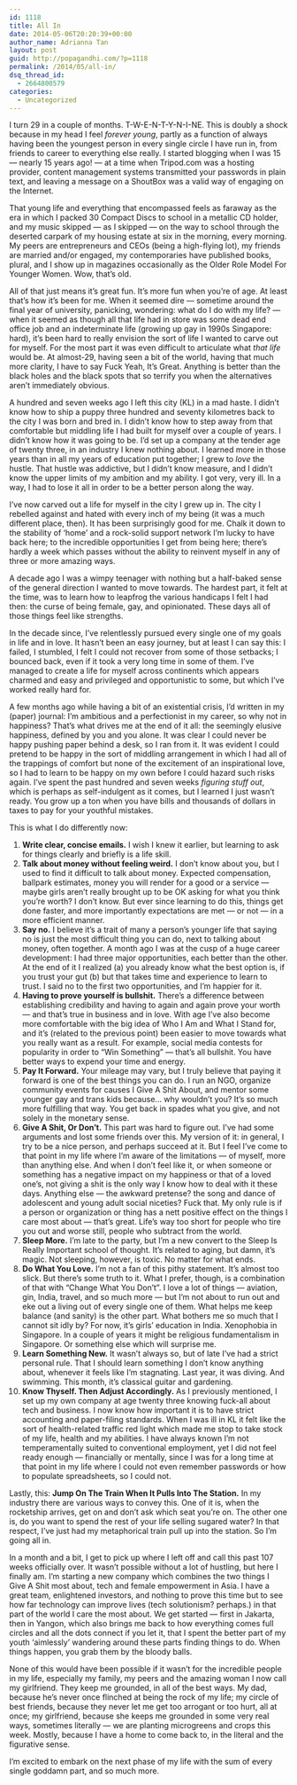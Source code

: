 ```yaml
---
id: 1118
title: All In
date: 2014-05-06T20:20:39+00:00
author_name: Adrianna Tan
layout: post
guid: http://popagandhi.com/?p=1118
permalink: /2014/05/all-in/
dsq_thread_id:
  - 2664800579
categories:
  - Uncategorized
---
```

I turn 29 in a couple of months. T-W-E-N-T-Y-N-I-NE. This is doubly a shock because in my head I feel _forever young_, partly as a function of always having been the youngest person in every single circle I have run in, from friends to career to everything else really. I started blogging when I was 15 — nearly 15 years ago! — at a time when Tripod.com was a hosting provider, content management systems transmitted your passwords in plain text, and leaving a message on a ShoutBox was a valid way of engaging on the Internet.

That young life and everything that encompassed feels as faraway as the era in which I packed 30 Compact Discs to school in a metallic CD holder, and my music skipped — as I skipped — on the way to school through the deserted carpark of my housing estate at six in the morning, every morning. My peers are entrepreneurs and CEOs (being a high-flying lot), my friends are married and/or engaged, my contemporaries have published books, plural, and I show up in magazines occasionally as the Older Role Model For Younger Women. Wow, that&#8217;s old.

All of that just means it&#8217;s great fun. It&#8217;s more fun when you&#8217;re of age. At least that&#8217;s how it&#8217;s been for me. When it seemed dire — sometime around the final year of university, panicking, wondering: what do I do with my life? — when it seemed as though all that life had in store was some dead end office job and an indeterminate life (growing up gay in 1990s Singapore: hard), it&#8217;s been hard to really envision the sort of life I wanted to carve out for myself. For the most part it was even difficult to articulate what _that life_ would be. At almost-29, having seen a bit of the world, having that much more clarity, I have to say Fuck Yeah, It&#8217;s Great. Anything is better than the black holes and the black spots that so terrify you when the alternatives aren&#8217;t immediately obvious.

A hundred and seven weeks ago I left this city (KL) in a mad haste. I didn&#8217;t know how to ship a puppy three hundred and seventy kilometres back to the city I was born and bred in. I didn&#8217;t know how to step away from that comfortable but middling life I had built for myself over a couple of years. I didn&#8217;t know how it was going to be. I&#8217;d set up a company at the tender age of twenty three, in an industry I knew nothing about. I learned more in those years than in all my years of education put together; I grew to _love_ the hustle. That hustle was addictive, but I didn&#8217;t know measure, and I didn&#8217;t know the upper limits of my ambition and my ability. I got very, very ill. In a way, I had to lose it all in order to be a better person along the way.

I&#8217;ve now carved out a life for myself in the city I grew up in. The city I rebelled against and hated with every inch of my being (it was a much different place, then). It has been surprisingly good for me. Chalk it down to the stability of &#8216;home&#8217; and a rock-solid support network I&#8217;m lucky to have back here; to the incredible opportunities I get from being here; there&#8217;s hardly a week which passes without the ability to reinvent myself in any of three or more amazing ways.

A decade ago I was a wimpy teenager with nothing but a half-baked sense of the general direction I wanted to move towards. The hardest part, it felt at the time, was to learn how to leapfrog the various handicaps I felt I had then: the curse of being female, gay, and opinionated. These days all of those things feel like strengths.

In the decade since, I&#8217;ve relentlessly pursued every single one of my goals in life and in love. It hasn&#8217;t been an easy journey, but at least I can say this: I failed, I stumbled, I felt I could not recover from some of those setbacks; I bounced back, even if it took a very long time in some of them. I&#8217;ve managed to create a life for myself across continents which appears charmed and easy and privileged and opportunistic to some, but which I&#8217;ve worked really hard for.

A few months ago while having a bit of an existential crisis, I&#8217;d written in my (paper) journal: I&#8217;m ambitious and a perfectionist in my career, so why not in happiness? That&#8217;s what drives me at the end of it all: the seemingly elusive happiness, defined by you and you alone. It was clear I could never be happy pushing paper behind a desk, so I ran from it. It was evident I could pretend to be happy in the sort of middling arrangement in which I had all of the trappings of comfort but none of the excitement of an inspirational love, so I had to learn to be happy on my own before I could hazard such risks again. I&#8217;ve spent the past hundred and seven weeks _figuring stuff out_, which is perhaps as self-indulgent as it comes, but I learned I just wasn&#8217;t ready. You grow up a ton when you have bills and thousands of dollars in taxes to pay for your youthful mistakes.

This is what I do differently now:

  1. **Write clear, concise emails.** I wish I knew it earlier, but learning to ask for things clearly and briefly is a life skill.
  2. **Talk about money without feeling weird.** I don&#8217;t know about you, but I used to find it difficult to talk about money. Expected compensation, ballpark estimates, money you will render for a good or a service — maybe girls aren&#8217;t really brought up to be OK asking for what you think you&#8217;re worth? I don&#8217;t know. But ever since learning to do this, things get done faster, and more importantly expectations are met — or not — in a more efficient manner.
  3. **Say no.** I believe it&#8217;s a trait of many a person&#8217;s younger life that saying no is just the most difficult thing you can do, next to talking about money, often together. A month ago I was at the cusp of a huge career development: I had three major opportunities, each better than the other. At the end of it I realized (a) you already know what the best option is, if you trust your gut (b) but that takes time and experience to learn to trust. I said no to the first two opportunities, and I&#8217;m happier for it.
  4. **Having to prove yourself is bullshit.** There&#8217;s a difference between establishing credibility and having to again and again prove your worth — and that&#8217;s true in business and in love. With age I&#8217;ve also become more comfortable with the big idea of Who I Am and What I Stand for, and it&#8217;s (related to the previous point) been easier to move towards what you really want as a result. For example, social media contests for popularity in order to &#8220;Win Something&#8221; — that&#8217;s all bullshit. You have better ways to expend your time and energy.
  5. **Pay It Forward.** Your mileage may vary, but I truly believe that paying it forward is one of the best things you can do. I run an NGO, organize community events for causes I Give A Shit About, and mentor some younger gay and trans kids because&#8230; why wouldn&#8217;t you? It&#8217;s so much more fulfilling that way. You get back in spades what you give, and not solely in the monetary sense.
  6. **Give A Shit, Or Don&#8217;t.** This part was hard to figure out. I&#8217;ve had some arguments and lost some friends over this. My version of it: in general, I try to be a nice person, and perhaps succeed at it. But I feel I&#8217;ve come to that point in my life where I&#8217;m aware of the limitations — of myself, more than anything else. And when I don&#8217;t feel like it, or when someone or something has a negative impact on my happiness or that of a loved one&#8217;s, not giving a shit is the only way I know how to deal with it these days. Anything else — the awkward pretense? the song and dance of adolescent and young adult social niceties? Fuck that. My only rule is if a person or organization or thing has a nett positive effect on the things I care most about — that&#8217;s great. Life&#8217;s way too short for people who tire you out and worse still, people who subtract from the world.
  7. **Sleep More.** I&#8217;m late to the party, but I&#8217;m a new convert to the Sleep Is Really Important school of thought. It&#8217;s related to aging, but damn, it&#8217;s magic. Not sleeping, however, is toxic. No matter for what ends.
  8. **Do What You Love.** I&#8217;m not a fan of this pithy statement. It&#8217;s almost too slick. But there&#8217;s some truth to it. What I prefer, though, is a combination of that with &#8220;Change What You Don&#8217;t&#8221;. I love a lot of things — aviation, gin, India, travel, and so much more — but I&#8217;m not about to run out and eke out a living out of every single one of them. What helps me keep balance (and sanity) is the other part. What bothers me so much that I cannot sit idly by? For now, it&#8217;s girls&#8217; education in India. Xenophobia in Singapore. In a couple of years it might be religious fundamentalism in Singapore. Or something else which will surprise me.
  9. **Learn Something New.** It wasn&#8217;t always so, but of late I&#8217;ve had a strict personal rule. That I should learn something I don&#8217;t know anything about, whenever it feels like I&#8217;m stagnating. Last year, it was diving. And swimming. This month, it&#8217;s classical guitar and gardening.
 10. **Know Thyself. Then Adjust Accordingly.** As I previously mentioned, I set up my own company at age twenty three knowing fuck-all about tech and business. I now know how important it is to have strict accounting and paper-filing standards. When I was ill in KL it felt like the sort of health-related traffic red light which made me stop to take stock of my life, health and my abilities. I have always known I&#8217;m not temperamentally suited to conventional employment, yet I did not feel ready enough — financially or mentally, since I was for a long time at that point in my life where I could not even remember passwords or how to populate spreadsheets, so I could not.

Lastly, this: **Jump On The Train When It Pulls Into The Station.** In my industry there are various ways to convey this. One of it is, when the rocketship arrives, get on and don&#8217;t ask which seat you&#8217;re on. The other one is, do you want to spend the rest of your life selling sugared water? In that respect, I&#8217;ve just had my metaphorical train pull up into the station. So I&#8217;m going all in.</li>

In a month and a bit, I get to pick up where I left off and call this past 107 weeks officially over. It wasn&#8217;t possible without a lot of hustling, but here I finally am. I&#8217;m starting a new company which combines the two things I Give A Shit most about, tech and female empowerment in Asia. I have a great team, enlightened investors, and nothing to prove this time but to see how far technology can improve lives (tech solutionism? perhaps.) in that part of the world I care the most about. We get started — first in Jakarta, then in Yangon, which also brings me back to how everything comes full circles and all the dots connect if you let it, that I spent the better part of my youth &#8216;aimlessly&#8217; wandering around these parts finding things to do. When things happen, you grab them by the bloody balls.

None of this would have been possible if it wasn&#8217;t for the incredible people in my life, especially my family, my peers and the amazing woman I now call my girlfriend. They keep me grounded, in all of the best ways. My dad, because he&#8217;s never once flinched at being the rock of my life; my circle of best friends, because they never let me get too arrogant or too hurt, all at once; my girlfriend, because she keeps me grounded in some very real ways, sometimes literally — we are planting microgreens and crops this week. Mostly, because I have a home to come back to, in the literal and the figurative sense.

I&#8217;m excited to embark on the next phase of my life with the sum of every single goddamn part, and so much more.

